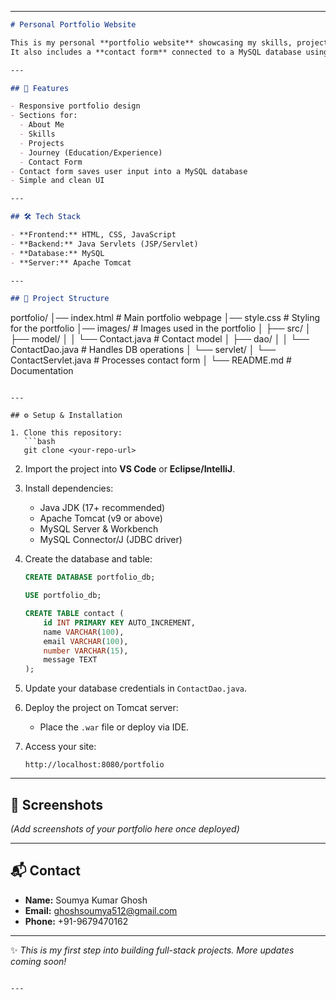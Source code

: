 

---

```markdown
# Personal Portfolio Website

This is my personal **portfolio website** showcasing my skills, projects, and contact information.  
It also includes a **contact form** connected to a MySQL database using Java Servlets.

---

## 🚀 Features

- Responsive portfolio design
- Sections for:
  - About Me
  - Skills
  - Projects
  - Journey (Education/Experience)
  - Contact Form
- Contact form saves user input into a MySQL database
- Simple and clean UI

---

## 🛠️ Tech Stack

- **Frontend:** HTML, CSS, JavaScript
- **Backend:** Java Servlets (JSP/Servlet)
- **Database:** MySQL
- **Server:** Apache Tomcat

---

## 📂 Project Structure
```

portfolio/
│── index.html # Main portfolio webpage
│── style.css # Styling for the portfolio
│── images/ # Images used in the portfolio
│
├── src/
│ ├── model/
│ │ └── Contact.java # Contact model
│ ├── dao/
│ │ └── ContactDao.java # Handles DB operations
│ └── servlet/
│ └── ContactServlet.java # Processes contact form
│
└── README.md # Documentation

````

---

## ⚙️ Setup & Installation

1. Clone this repository:
   ```bash
   git clone <your-repo-url>
````

2. Import the project into **VS Code** or **Eclipse/IntelliJ**.

3. Install dependencies:

   - Java JDK (17+ recommended)
   - Apache Tomcat (v9 or above)
   - MySQL Server & Workbench
   - MySQL Connector/J (JDBC driver)

4. Create the database and table:

   ```sql
   CREATE DATABASE portfolio_db;

   USE portfolio_db;

   CREATE TABLE contact (
       id INT PRIMARY KEY AUTO_INCREMENT,
       name VARCHAR(100),
       email VARCHAR(100),
       number VARCHAR(15),
       message TEXT
   );
   ```

5. Update your database credentials in `ContactDao.java`.

6. Deploy the project on Tomcat server:

   - Place the `.war` file or deploy via IDE.

7. Access your site:

   ```
   http://localhost:8080/portfolio
   ```

---

## 📸 Screenshots

_(Add screenshots of your portfolio here once deployed)_

---

## 📬 Contact

- **Name:** Soumya Kumar Ghosh
- **Email:** [ghoshsoumya512@gmail.com](mailto:ghoshsoumya512@gmail.com)
- **Phone:** +91-9679470162

---

✨ _This is my first step into building full-stack projects. More updates coming soon!_

```

---


